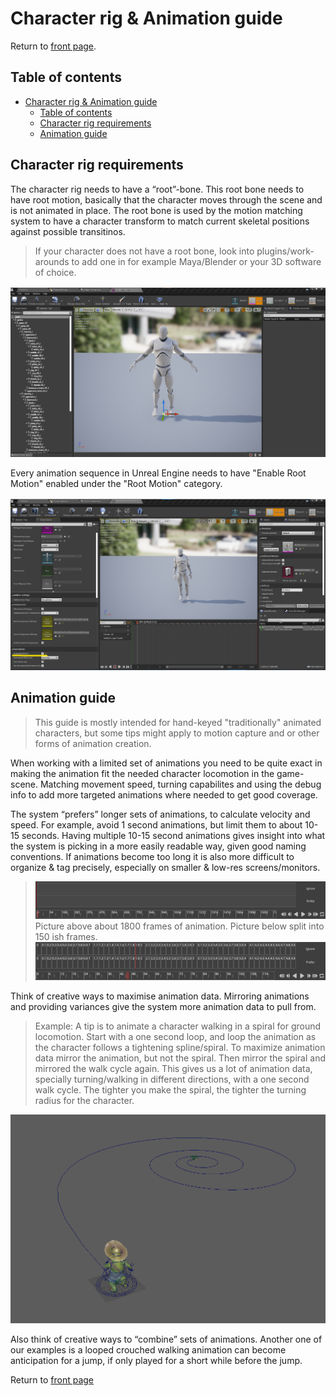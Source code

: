 # Character rig & Animation guide

Return to [front page](./README.md).

## Table of contents

- [Character rig & Animation guide](#character-rig--animation-guide)
  - [Table of contents](#table-of-contents)
  - [Character rig requirements](#character-rig-requirements)
  - [Animation guide](#animation-guide)

## Character rig requirements

The character rig needs to have a “root”-bone. This root bone needs to have root motion, basically that the character moves through the scene and is not animated in place. The root bone is used by the motion matching system to have a character transform to match current skeletal positions against possible transitinos.

> If your character does not have a root bone, look into plugins/work-arounds to add one in for example Maya/Blender or your 3D software of choice.

![Example of character rig hierarchy](./RigPictures/RootBone.png "Example of character rig hierarchy")

Every animation sequence in Unreal Engine needs to have "Enable Root Motion" enabled under the "Root Motion" category.

![For every animation used for motion matching, enable this setting](./RigPictures/EnableRootMotion.png "Picture of what setting to tick")

## Animation guide

> This guide is mostly intended for hand-keyed "traditionally" animated characters, but some tips might apply to motion capture and or other forms of animation creation.

When working with a limited set of animations you need to be quite exact in making the animation fit the needed character locomotion in the game-scene. Matching movement speed, turning capabilites and using the debug info to add more targeted animations where needed to get good coverage.

The system “prefers” longer sets of animations, to calculate velocity and speed. For example, avoid 1 second animations, but limit them to about 10-15 seconds. Having multiple 10-15 second animations gives insight into what the system is picking in a more easily readable way, given good naming conventions. If animations become too long it is also more difficult to organize & tag precisely, especially on smaller & low-res screens/monitors.

> ![Example of too long animation on small screen](./RigPictures/CrampedTimeline.png "Picture of too long animation on small screen")
> Picture above about 1800 frames of animation. Picture below split into 150 ish frames.
> ![Example of an appropriate length animation on small screen](./RigPictures/NiceTimeline.png "Picture of an appropriate length animation on small screen")

Think of creative ways to maximise animation data. Mirroring animations and providing variances give the system more animation data to pull from.

> Example: A tip is to animate a character walking in a spiral for ground locomotion. Start with a one second loop, and loop the animation as the character follows a tightening spline/spiral. To maximize animation data mirror the animation, but not the spiral. Then mirror the spiral and mirrored the walk cycle again. This gives us a lot of animation data, specially turning/walking in different directions, with a one second walk cycle. The tighter you make the spiral, the tighter the turning radius for the character.

![Example of spiral-animation](./RigPictures/AnimationSpiral.png "Picture of a character walking along a spiral")

Also think of creative ways to “combine” sets of animations. Another one of our examples is a looped crouched walking animation can become anticipation for a jump, if only played for a short while before the jump.

Return to [front page](./README.md)